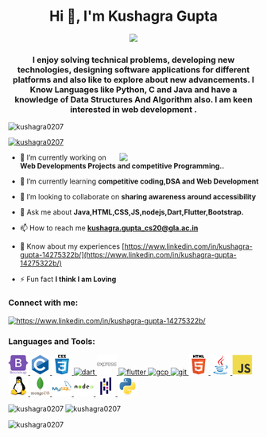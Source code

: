 <h1 align="center">Hi 👋, I'm Kushagra Gupta</h1>
<p align="center">
  <a href="https://github.com/Kushagra0207/readme-typing-svg"><img src="https://readme-typing-svg.herokuapp.com/?lines=Hi,%20I%20am%20Kushagra!;I%20Love%20Coding%20❤;I%20Like%20to%20learn%20new%20Technologies.&font=Fira%20Code&left=true&width=440&height=45&color=0357F7&vleft=true&size=22"></a>
</p>
<h3 align="center">I enjoy solving technical problems, developing new technologies, designing software applications for different platforms and also like to explore about new advancements. I Know Languages like Python, C and Java and have a knowledge of Data Structures And Algorithm also. I am keen interested in web development .</h3>

<p align="left"> <img src="https://komarev.com/ghpvc/?username=kushagra0207&label=Profile%20views&color=0e75b6&style=flat" alt="kushagra0207" /> </p>

<p align="left"> <a href="https://github.com/ryo-ma/github-profile-trophy"><img src="https://github-profile-trophy.vercel.app/?username=kushagra0207" alt="kushagra0207" /></a> </p>
<img align='right' src="https://user-images.githubusercontent.com/64855541/133657615-ccb22336-f4db-408e-bc30-af7ff09608e7.png" width="280">

- 🔭 I’m currently working on **Web Developments Projects and competitive Programming..**

- 🌱 I’m currently learning **competitive coding,DSA and Web Development**

- 👯 I’m looking to collaborate on **sharing awareness around accessibility**

- 💬 Ask me about **Java,HTML,CSS,JS,nodejs,Dart,Flutter,Bootstrap.**

- 📫 How to reach me **kushagra.gupta_cs20@gla.ac.in**

- 📄 Know about my experiences [https://www.linkedin.com/in/kushagra-gupta-14275322b/](https://www.linkedin.com/in/kushagra-gupta-14275322b/)

- ⚡ Fun fact **I think I am Loving**

<h3 align="left">Connect with me:</h3>
<p align="left">
<a href="https://linkedin.com/in/https://www.linkedin.com/in/kushagra-gupta-14275322b/" target="blank"><img align="center" src="https://raw.githubusercontent.com/rahuldkjain/github-profile-readme-generator/master/src/images/icons/Social/linked-in-alt.svg" alt="https://www.linkedin.com/in/kushagra-gupta-14275322b/" height="30" width="40" /></a>
</p>

<h3 align="left">Languages and Tools:</h3>
<p align="left"> <a href="https://getbootstrap.com" target="_blank" rel="noreferrer"> <img src="https://raw.githubusercontent.com/devicons/devicon/master/icons/bootstrap/bootstrap-plain-wordmark.svg" alt="bootstrap" width="40" height="40"/> </a> <a href="https://www.cprogramming.com/" target="_blank" rel="noreferrer"> <img src="https://raw.githubusercontent.com/devicons/devicon/master/icons/c/c-original.svg" alt="c" width="40" height="40"/> </a> <a href="https://www.w3schools.com/css/" target="_blank" rel="noreferrer"> <img src="https://raw.githubusercontent.com/devicons/devicon/master/icons/css3/css3-original-wordmark.svg" alt="css3" width="40" height="40"/> </a> <a href="https://dart.dev" target="_blank" rel="noreferrer"> <img src="https://www.vectorlogo.zone/logos/dartlang/dartlang-icon.svg" alt="dart" width="40" height="40"/> </a> <a href="https://expressjs.com" target="_blank" rel="noreferrer"> <img src="https://raw.githubusercontent.com/devicons/devicon/master/icons/express/express-original-wordmark.svg" alt="express" width="40" height="40"/> </a> <a href="https://flutter.dev" target="_blank" rel="noreferrer"> <img src="https://www.vectorlogo.zone/logos/flutterio/flutterio-icon.svg" alt="flutter" width="40" height="40"/> </a> <a href="https://cloud.google.com" target="_blank" rel="noreferrer"> <img src="https://www.vectorlogo.zone/logos/google_cloud/google_cloud-icon.svg" alt="gcp" width="40" height="40"/> </a> <a href="https://git-scm.com/" target="_blank" rel="noreferrer"> <img src="https://www.vectorlogo.zone/logos/git-scm/git-scm-icon.svg" alt="git" width="40" height="40"/> </a> <a href="https://www.w3.org/html/" target="_blank" rel="noreferrer"> <img src="https://raw.githubusercontent.com/devicons/devicon/master/icons/html5/html5-original-wordmark.svg" alt="html5" width="40" height="40"/> </a> <a href="https://www.java.com" target="_blank" rel="noreferrer"> <img src="https://raw.githubusercontent.com/devicons/devicon/master/icons/java/java-original.svg" alt="java" width="40" height="40"/> </a> <a href="https://developer.mozilla.org/en-US/docs/Web/JavaScript" target="_blank" rel="noreferrer"> <img src="https://raw.githubusercontent.com/devicons/devicon/master/icons/javascript/javascript-original.svg" alt="javascript" width="40" height="40"/> </a> <a href="https://www.linux.org/" target="_blank" rel="noreferrer"> <img src="https://raw.githubusercontent.com/devicons/devicon/master/icons/linux/linux-original.svg" alt="linux" width="40" height="40"/> </a> <a href="https://www.mongodb.com/" target="_blank" rel="noreferrer"> <img src="https://raw.githubusercontent.com/devicons/devicon/master/icons/mongodb/mongodb-original-wordmark.svg" alt="mongodb" width="40" height="40"/> </a> <a href="https://www.mysql.com/" target="_blank" rel="noreferrer"> <img src="https://raw.githubusercontent.com/devicons/devicon/master/icons/mysql/mysql-original-wordmark.svg" alt="mysql" width="40" height="40"/> </a> <a href="https://nodejs.org" target="_blank" rel="noreferrer"> <img src="https://raw.githubusercontent.com/devicons/devicon/master/icons/nodejs/nodejs-original-wordmark.svg" alt="nodejs" width="40" height="40"/> </a> <a href="https://pandas.pydata.org/" target="_blank" rel="noreferrer"> <img src="https://raw.githubusercontent.com/devicons/devicon/2ae2a900d2f041da66e950e4d48052658d850630/icons/pandas/pandas-original.svg" alt="pandas" width="40" height="40"/> </a> <a href="https://www.python.org" target="_blank" rel="noreferrer"> <img src="https://raw.githubusercontent.com/devicons/devicon/master/icons/python/python-original.svg" alt="python" width="40" height="40"/> </a> </p>

<p><img align="left" src="https://github-readme-stats.vercel.app/api/top-langs?username=kushagra0207&show_icons=true&locale=en&layout=compact" alt="kushagra0207" /></p>

<p>&nbsp;<img src="https://github-readme-stats.vercel.app/api?username=kushagra0207&show_icons=true&theme=dark&locale=en" alt="kushagra0207" /></td>

<p><img align="center" src="https://github-readme-streak-stats.herokuapp.com/?user=kushagra0207&" alt="kushagra0207" /></p>
